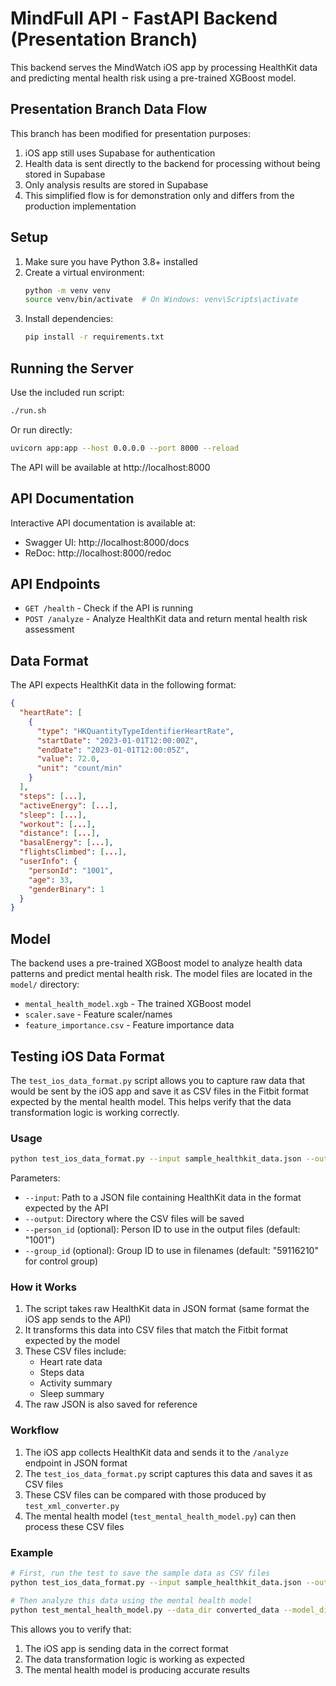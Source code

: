 # MindFull API - FastAPI Backend (Presentation Branch)

This backend serves the MindWatch iOS app by processing HealthKit data and predicting mental health risk using a pre-trained XGBoost model.

## Presentation Branch Data Flow

This branch has been modified for presentation purposes:

1. iOS app still uses Supabase for authentication
2. Health data is sent directly to the backend for processing without being stored in Supabase
3. Only analysis results are stored in Supabase
4. This simplified flow is for demonstration only and differs from the production implementation

## Setup

1. Make sure you have Python 3.8+ installed
2. Create a virtual environment:
   ```bash
   python -m venv venv
   source venv/bin/activate  # On Windows: venv\Scripts\activate
   ```
3. Install dependencies:
   ```bash
   pip install -r requirements.txt
   ```

## Running the Server

Use the included run script:

```bash
./run.sh
```

Or run directly:

```bash
uvicorn app:app --host 0.0.0.0 --port 8000 --reload
```

The API will be available at http://localhost:8000

## API Documentation

Interactive API documentation is available at:
- Swagger UI: http://localhost:8000/docs
- ReDoc: http://localhost:8000/redoc

## API Endpoints

- `GET /health` - Check if the API is running
- `POST /analyze` - Analyze HealthKit data and return mental health risk assessment

## Data Format

The API expects HealthKit data in the following format:

```json
{
  "heartRate": [
    {
      "type": "HKQuantityTypeIdentifierHeartRate",
      "startDate": "2023-01-01T12:00:00Z",
      "endDate": "2023-01-01T12:00:05Z",
      "value": 72.0,
      "unit": "count/min"
    }
  ],
  "steps": [...],
  "activeEnergy": [...],
  "sleep": [...],
  "workout": [...],
  "distance": [...],
  "basalEnergy": [...],
  "flightsClimbed": [...],
  "userInfo": {
    "personId": "1001",
    "age": 33,
    "genderBinary": 1
  }
}
```

## Model

The backend uses a pre-trained XGBoost model to analyze health data patterns and predict mental health risk. The model files are located in the `model/` directory:

- `mental_health_model.xgb` - The trained XGBoost model
- `scaler.save` - Feature scaler/names
- `feature_importance.csv` - Feature importance data

## Testing iOS Data Format

The `test_ios_data_format.py` script allows you to capture raw data that would be sent by the iOS app and save it as CSV files in the Fitbit format expected by the mental health model. This helps verify that the data transformation logic is working correctly.

### Usage

```bash
python test_ios_data_format.py --input sample_healthkit_data.json --output converted_data
```

Parameters:
- `--input`: Path to a JSON file containing HealthKit data in the format expected by the API
- `--output`: Directory where the CSV files will be saved
- `--person_id` (optional): Person ID to use in the output files (default: "1001")
- `--group_id` (optional): Group ID to use in filenames (default: "59116210" for control group)

### How it Works

1. The script takes raw HealthKit data in JSON format (same format the iOS app sends to the API)
2. It transforms this data into CSV files that match the Fitbit format expected by the model
3. These CSV files include:
   - Heart rate data
   - Steps data
   - Activity summary
   - Sleep summary
4. The raw JSON is also saved for reference

### Workflow

1. The iOS app collects HealthKit data and sends it to the `/analyze` endpoint in JSON format
2. The `test_ios_data_format.py` script captures this data and saves it as CSV files
3. These CSV files can be compared with those produced by `test_xml_converter.py`
4. The mental health model (`test_mental_health_model.py`) can then process these CSV files

### Example

```bash
# First, run the test to save the sample data as CSV files
python test_ios_data_format.py --input sample_healthkit_data.json --output converted_data

# Then analyze this data using the mental health model
python test_mental_health_model.py --data_dir converted_data --model_dir model
```

This allows you to verify that:
1. The iOS app is sending data in the correct format
2. The data transformation logic is working as expected
3. The mental health model is producing accurate results 